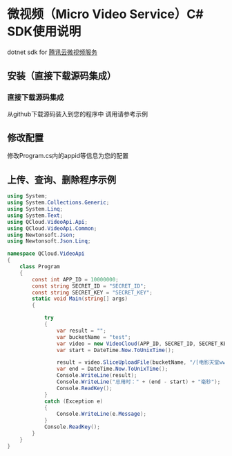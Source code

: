 # 微视频（Micro Video Service）C# SDK使用说明
dotnet sdk for [腾讯云微视频服务](http://wiki.qcloud.com/wiki/COS%E4%BA%A7%E5%93%81%E4%BB%8B%E7%BB%8D)

## 安装（直接下载源码集成）

### 直接下载源码集成
从github下载源码装入到您的程序中
调用请参考示例

## 修改配置
修改Program.cs内的appid等信息为您的配置

## 上传、查询、删除程序示例
```csharp
using System;
using System.Collections.Generic;
using System.Linq;
using System.Text;
using QCloud.VideoApi.Api;
using QCloud.VideoApi.Common;
using Newtonsoft.Json;
using Newtonsoft.Json.Linq;

namespace QCloud.VideoApi
{
    class Program
    {
        const int APP_ID = 10000000;
        const string SECRET_ID = "SECRET_ID";
        const string SECRET_KEY = "SECRET_KEY";
        static void Main(string[] args)
        {

            try
            {
                var result = "";
                var bucketName = "test";
                var video = new VideoCloud(APP_ID, SECRET_ID, SECRET_KEY);
                var start = DateTime.Now.ToUnixTime();

                result = video.SliceUploadFile(bucketName, "/[电影天堂www.dy2018.net].720p.BD中英双字幕.Scared.Shrekless.rmvb", @"E:\QQDownload\[电影天堂www.dy2018.net].720p.BD中英双字幕.Scared.Shrekless.rmvb");
                var end = DateTime.Now.ToUnixTime();
                Console.WriteLine(result);
                Console.WriteLine("总用时：" + (end - start) + "毫秒");
                Console.ReadKey();
            }
            catch (Exception e)
            {
                Console.WriteLine(e.Message);
            }
            Console.ReadKey();
        }
    }
}


```
